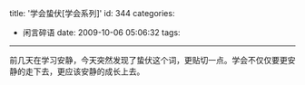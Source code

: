 title: '学会蛰伏[学会系列]'
id: 344
categories:
  - 闲言碎语
date: 2009-10-06 05:06:32
tags:
---

前几天在学习安静，今天突然发现了蛰伏这个词，更贴切一点。学会不仅仅要更安静的走下去，更应该安静的成长上去。